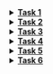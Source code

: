 <details>
  <summary><b><u>Task 1</u></b></summary>
 Write a function that takes an integer and returns its modulus.

*Input: 4, Output: 4*

*Input: -4, Output: 4*

*Input: 5 4 3 0 Output: 12*
</details>
<details>
  <summary><b><u>Task 2</u></b></summary>
 Write a function that takes 4 integer coordinates of 2 points. The function should return the distance between these points. 

*Input: 1 1 4 3, Output: 3,605*
</details>
<details>
  <summary><b><u>Task 3</u></b></summary>
Write a function that takes 6 integer coordinates (3 points) and returns the perimeter of the triangle at those points.

*Input: 1 1 4 7 0 10, Output: 20.764*
</details>
<details>
  <summary><b><u>Task 4</u></b></summary>
Write a function that takes three natural numbers a and b and k prints all numbers in the interval [a...b] that have exactly k distinct prime factors.
*Input: 19 32 3, Output: 20 30*
*Input: 19 32 1, Output: 19 23 29 31*
</details>
<details>
  <summary><b><u>Task 5</u></b></summary>
Write a function that takes a natural number n and prints all pairs <a,b> such that a and b are prime and a + b = n.
</details>
  <details>
   <summary><b><u>Task 6</u></b></summary>
Write a function that takes two natural numbers a and b and unbakes all the numbers k and the interval [a,b] such that k = x^y (for some natural numbers x and y)
*Input: 15 30, Output: 16 25 27* , because (4^2, 5^2, 3^3)
</details>
